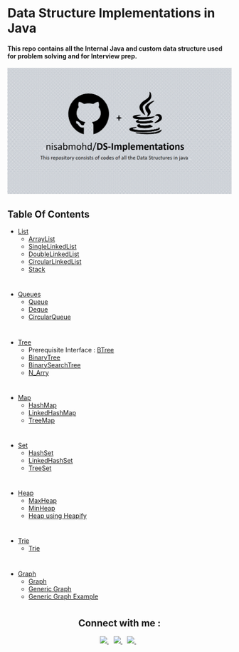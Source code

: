 # Data Structure Implementations in Java
#### This repo contains all the Internal Java and custom data structure used for problem solving and for Interview prep.
<img src="image.png" />

## Table Of Contents
- <a href="https://github.com/nisabmohd/DS-Implementations/tree/master/src/Lists">List</a>
  - <a href="https://github.com/nisabmohd/DS-Implementations/blob/master/src/Lists/ArrayListCustom.java">ArrayList</a>
  - <a href="https://github.com/nisabmohd/DS-Implementations/blob/master/src/Lists/SingleLinkedList.java">SingleLinkedList</a>
  - <a href="https://github.com/nisabmohd/DS-Implementations/blob/master/src/Lists/DoubleLinkedList.java">DoubleLinkedList</a>
  - <a href="https://github.com/nisabmohd/DS-Implementations/blob/master/src/Lists/CircularLinkedLIst.java">CircularLinkedList</a>
  - <a href="https://github.com/nisabmohd/DS-Implementations/blob/master/src/Lists/StackCustom.java">Stack</a>

#
  
- <a href="https://github.com/nisabmohd/DS-Implementations/tree/master/src/Queues">Queues</a>
  - <a href="https://github.com/nisabmohd/DS-Implementations/blob/master/src/Queues/QueueCustom.java">Queue</a>
  - <a href="https://github.com/nisabmohd/DS-Implementations/blob/master/src/Queues/DequeCustom.java">Deque</a>
  - <a href="https://github.com/nisabmohd/DS-Implementations/blob/master/src/Queues/CircularQueue.java">CircularQueue</a>
#
 - <a href="https://github.com/nisabmohd/DS-Implementations/tree/master/src/Trees">Tree</a>
   - Prerequisite Interface : <a href="https://github.com/nisabmohd/Data-Structures/blob/master/src/Trees/BTree.java">BTree</a>
   - <a href="https://github.com/nisabmohd/DS-Implementations/blob/master/src/Trees/BinaryTree.java">BinaryTree</a>
   - <a href="https://github.com/nisabmohd/Data-Structures/blob/master/src/Trees/BinarySearchTree.java">BinarySearchTree</a>
   - <a href="https://github.com/nisabmohd/DS-Implementations/blob/master/src/Trees/N_ary.java">N_Arry</a>
# 
- <a href="https://github.com/nisabmohd/DS-Implementations/tree/master/src/Maps">Map</a>
  - <a href="https://github.com/nisabmohd/DS-Implementations/blob/master/src/Maps/HashMapCustom.java">HashMap</a>
  - <a href="https://github.com/nisabmohd/DS-Implementations/blob/master/src/Maps/LinkedHashMapCustom.java">LinkedHashMap</a>
  - <a href="https://github.com/nisabmohd/DS-Implementations/blob/master/src/Maps/TreeMapCustom.java">TreeMap</a>
#  
- <a href="https://github.com/nisabmohd/DS-Implementations/tree/master/src/Sets">Set</a>
   - <a href="https://github.com/nisabmohd/DS-Implementations/blob/master/src/Sets/HashSetCustom.java">HashSet</a>
   - <a href="https://github.com/nisabmohd/DS-Implementations/blob/master/src/Sets/LinkedHashSetCustom.java">LinkedHashSet</a>
   - <a href="https://github.com/nisabmohd/DS-Implementations/blob/master/src/Sets/TreeSetCustom.java">TreeSet</a>
#   
- <a href="https://github.com/nisabmohd/DS-Implementations/tree/master/src/Heaps">Heap</a>
   - <a href="https://github.com/nisabmohd/DS-Implementations/blob/master/src/Heaps/MaxHeap.java">MaxHeap</a>
   - <a href="https://github.com/nisabmohd/DS-Implementations/blob/master/src/Heaps/MinHeap.java">MinHeap</a>
   - <a href="https://github.com/nisabmohd/DS-Implementations/blob/master/src/Heaps/HeapUsingHeapify.java">Heap using Heapify</a>
#
- <a href="https://github.com/nisabmohd/DS-Implementations/tree/master/src/Trie">Trie</a>
   - <a href="https://github.com/nisabmohd/DS-Implementations/blob/master/src/Trie/Trie.java">Trie</a>
#   
- <a href="https://github.com/nisabmohd/DS-Implementations/tree/master/src/Graphs">Graph</a>
   - <a href="https://github.com/nisabmohd/DS-Implementations/blob/master/src/Graphs/Graph.java">Graph</a> 
   - <a href="https://github.com/nisabmohd/Data-Structures/blob/master/src/Graphs/GraphGeneric.java">Generic Graph</a> 
   - <a href="https://github.com/nisabmohd/Data-Structures/blob/master/src/Graphs/GraphGenericExample.java">Generic Graph Example</a> 
#



<h2 align="center">Connect with me : </h2>

<p align="center">
  <a href="https://twitter.com/mohdnisab">
    <img width="30px" src="https://www.vectorlogo.zone/logos/twitter/twitter-official.svg" />
  </a>&ensp;
  <a href="https://www.linkedin.com/in/mohd-nisab-alam-725148197">
    <img width="30px" src="https://www.vectorlogo.zone/logos/linkedin/linkedin-icon.svg" />
  </a>&ensp;
  <a href="https://www.instagram.com/thenisab/">
    <img width="30px" src="https://www.vectorlogo.zone/logos/instagram/instagram-icon.svg" />
  </a>&ensp;
  </p>
